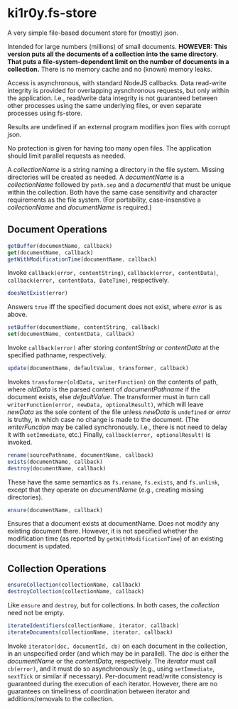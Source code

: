 # ki1r0y.fs-store

A very simple file-based document store for (mostly) json.

Intended for large numbers (millions) of small documents. **HOWEVER: This version puts all the documents of a collection into the same directory. That puts a file-system-dependent limit on the number of documents in a collection.**  There is no memory cache and no (known) memory leaks.

Access is asynchronous, with standard NodeJS callbacks. Data read-write integrity is provided for overlapping aysnchronous requests, but only within the application. I.e., read/write data integrity is not guaranteed between other processes using the same underlying files, or even separate processes using fs-store.

Results are undefined if an external program modifies json files with corrupt json.

No protection is given for having too many open files. The application should limit parallel requests as needed.

A _collectionName_ is a string naming a directory in the file system. Missing directories will be created as needed. A _documentName_ is a _collectionName_ followed by ```path.sep``` and a _documentId_ that must be unique within the collection. Both have the same case sensitivity and character requirements as the file system. (For portability, case-insenstive a _collectionName_ and _documentName_ is required.)

## Document Operations

```javascript
getBuffer(documentName, callback)
get(documentName, callback)
getWithModificationTime(documentName, callback)
```
Invoke ```callback(error, contentString)```, ```callback(error, contentData)```, ```callback(error, contentData, DateTime)```, respectively.

```javascript
doesNotExist(error)
```
Answers ```true``` iff the specified document does not exist, where _error_ is as above.

```javascript
setBuffer(documentName, contentString, callback)
set(documentName, contentData, callback)
```
Invoke ```callback(error)``` after storing _contentString_ or _contentData_ at the specified pathname, respectively.

```javascript
update(documentName, defaultValue, transformer, callback)
```
Invokes ```transformer(oldData, writerFunction)``` on the contents of path, where _oldData_ is the parsed content of _documentPathname_ if the document exists, else _defaultValue_.
The transformer must in turn call ```writerFunction(error, newData, optionalResult)```, which will leave _newData_ as the sole content of the file
unless _newData_ is ```undefined``` or _error_ is truthy, in which case no change is made to the document.
(The _writerFunction_ may be called synchronously. I.e., there is not need to delay it with ```setImmediate```, etc.)
Finally, ```callback(error, optionalResult)``` is invoked.


```javascript
rename(sourcePathname, documentName, callback)
exists(documentName, callback)
destroy(documentName, callback)
```
These have the same semantics as ```fs.rename```, ```fs.exists```, and ```fs.unlink```, except that they operate on _documentName_ (e.g., creating missing directories).

```javascript
ensure(documentName, callback)
```
Ensures that a document exists at documentName. Does not modify any existing document there. However, it is not specified whether the modification time (as reported by ```getWithModificationTime```) of an existing document is updated. 

## Collection Operations

```javascript
ensureCollection(collectionName, callback)
destroyCollection(collectionName, callback)
```
Like ```ensure``` and ```destroy```, but for collections. In both cases, the _collection_ need not be empty.

```javascript
iterateIdentifiers(collectionName, iterator, callback)
iterateDocuments(collectionName, iterator, callback)
```
Invoke ```iterator(doc, documentId, cb)``` on each document in the collection, in an unspecified order (and which may be in parallel).
The _doc_ is either the _documentName_ or the _contentData_, respectively.
The _iterator_ must call ```cb(error)```, and it must do so asynchronously (e.g., using ```setImmediate```, ```nextTick``` or similar if necessary). 
Per-document read/write consistency is guaranteed during the execution of each iterator. However, there are no guarantees on timeliness of coordination between iterator and additions/removals to the collection.